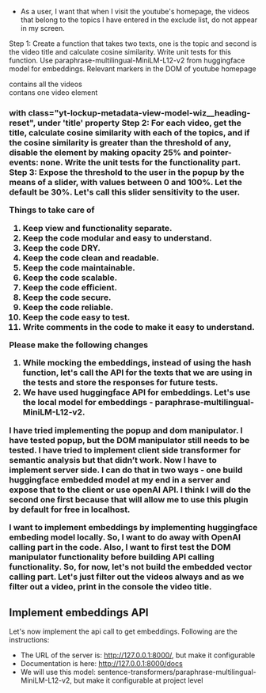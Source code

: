 
* As a user, I want that when I visit the youtube's homepage, the videos that belong to the topics I have entered in the exclude list, do not appear in my screen.

Step 1: Create a function that takes two texts, one is the topic and second is the video title and calculate cosine similarity. Write unit tests for this function. Use paraphrase-multilingual-MiniLM-L12-v2 from huggingface model for embeddings. 
Relevant markers in the DOM of youtube homepage
    <div id="contents"> contains all the videos
    <div id="content"> contans one video element
    <h3> with class="yt-lockup-metadata-view-model-wiz__heading-reset", under 'title' property
Step 2: For each video, get the title, calculate cosine similarity with each of the topics, and if the cosine similarity is greater than the threshold of any, disable the element by making opacity 25% and pointer-events: none. Write the unit tests for the functionality part.
Step 3: Expose the threshold to the user in the popup by the means of a slider, with values between 0 and 100%. Let the default be 30%. Let's call this slider sensitivity to the user. 

Things to take care of
1. Keep view and functionality separate.
2. Keep the code modular and easy to understand.
3. Keep the code DRY.
4. Keep the code clean and readable.
5. Keep the code maintainable.
6. Keep the code scalable.
7. Keep the code efficient.
8. Keep the code secure.
9. Keep the code reliable.
10. Keep the code easy to test.
11. Write comments in the code to make it easy to understand.

Please make the following changes
1. While mocking the embeddings, instead of using the hash function, let's call the API for the texts that we are using in the tests and store the responses for future tests.
2. We have used huggingface API for embeddings. Let's use the local model for embeddings - paraphrase-multilingual-MiniLM-L12-v2.

I have tried implementing the popup and dom manipulator. I have tested popup, but the DOM manipulator still needs to be tested. I have tried to implement client side transformer for semantic analysis but that didn’t work. Now I have to implement server side. I can do that in two ways - one build huggingface embedded model at my end in a server and expose that to the client or use openAI API. I think I will do the second one first because that will allow me to use this plugin by default for free in localhost.

I want to implement embeddings by implementing huggingface embeding model locally. So, I want to do away with OpenAI calling part in the code. Also, I want to first test the DOM manipulator functionality before building API calling functionality. So, for now, let's not build the embedded vector calling part. Let's just filter out the videos always and as we filter out a video, print in the console the video title.

## Implement embeddings API
Let's now implement the api call to get embeddings. Following are the instructions:
* The URL of the server is: http://127.0.0.1:8000/, but make it configurable
* Documentation is here: http://127.0.0.1:8000/docs
* We will use this model: sentence-transformers/paraphrase-multilingual-MiniLM-L12-v2, but make it configurable at project level